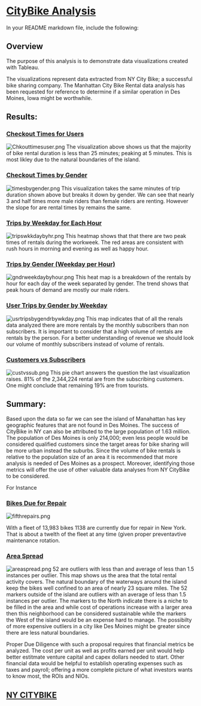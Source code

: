 # [CityBike Analysis](https://public.tableau.com/shared/QDRRKFQ78?:display_count=n&:origin=viz_share_link)

In your README markdown file, include the following:

## Overview
The purpose of this analysis is to demonstrate data visualizations created with Tableau.

The visualizations represent data extracted from NY City Bike; a successful bike sharing company. The Manhattan City Bike Rental data analysis has been requested for reference to determine if a similar operation in Des Moines, Iowa might be worthwhile.



## Results:

### [Checkout Times for Users](https://public.tableau.com/shared/3SHCW28QH?:display_count=n&:origin=viz_share_link)
![Chkouttimesuser.png](./Resources/Chkouttimesuser.png)
The visualization above shows us that the majority of bike rental duration is less than 25 minutes; peaking at 5 minutes. This is most likley due to the natural boundaries of the island.



### [Checkout Times by Gender](https://public.tableau.com/shared/SXWK273FS?:display_count=n&:origin=viz_share_link)
![timesbygender.png](./Resources/timesbygender.png)
This visualization takes the same minutes of trip duration shown above but breaks it down by gender. We can see that nearly 3 and half times more male riders than female riders are renting. However the slope for are rental times by remains the same.


### [Trips by Weekday for Each Hour](https://public.tableau.com/shared/D7RD7Q9TC?:display_count=n&:origin=viz_share_link)
![tripswkkdaybyhr.png](./Resources/tripswkkdaybyhr.png)
This heatmap shows that that there are two peak times of rentals during the workweek. The red areas are consistent with rush hours in morning and evening as well as happy hour. 

### [Trips by Gender (Weekday per Hour)](https://public.tableau.com/shared/RF3TQ6GT7?:display_count=n&:origin=viz_share_link)
![gndrweekdaybyhour.png](./Resources/gndrweekdaybyhour.png)
This heat map is a breakdown of the rentals by hour for each day of the week separated by gender. The trend shows that peak hours of demand are mostly our male riders.

### [User Trips by Gender by Weekday](https://public.tableau.com/shared/RP48RCSFJ?:display_count=n&:origin=viz_share_link)
![usrtripsbygendrbywkday.png](./Resources/usrtripsbygendrbywkday.png)
This map indicates that of all the renals data analyzed there are more rentals by the monthly subscribers than non subscribers. It is important to consider that a high volume of rentals are rentals by the person. For a better understanding of revenue we should look our volume of monthly subscribers instead of volume of rentals.   


### [Customers vs Subscribers](https://public.tableau.com/views/CityBike_16367531669280/CityBikeStory?:language=en-US&publish=yes&:display_count=n&:origin=viz_share_link)
![custvssub.png](./Resources/custvssub.png)
This pie chart answers the question the last visualization raises. 81% of the 2,344,224 rental are from the subscribing customers. One might conclude that remaining 19% are from tourists.  


## Summary:

Based upon the data so far we can see the island of Manahattan has key geographic features that are not found in Des Moines. The success of CityBike in NY can also be attributed to the large population of 1.63 million. The population of Des Moines is only 214,000; even less people would be considered qualified customers since the target areas for bike sharing will be more urban instead the suburbs. Since the volume of bike rentals is relative to the population size of  an area it is recommended that more analysis is needed of Des Moines as a prospect. Moreover, identifying those metrics will offer the use of other valuable data analyses from NY CityBike to be considered. 


For Instance

### [Bikes Due for Repair](https://public.tableau.com/shared/73WNZHGHW?:display_count=n&:origin=viz_share_link)
![fifthrepairs.png](./Resources/fifthrepairs.png)

With a fleet of 13,983 bikes 1138 are currently due for repair in New York. That is about a twelth of the fleet at any time (given proper preventavtive maintenance rotation. 


### [Area Spread](https://public.tableau.com/shared/MXX2R3BJ8?:display_count=n&:origin=viz_share_link)
![areaspread.png](./Resources/areaspread.png)
52 are outliers with less than and average of less than 1.5 instances per outlier.
This map shows us the area that the total rental activity covers. The natural boundary of the waterways around the island keep the bikes well confined to an area of nearly 23 square miles. The 52 markers outside of the island are outliers with an average of less than 1.5 instances per outlier. The markers to the North indicate there is a niche to be filled in the area and while cost of operations increase with a larger area then this neighborhood can be considered sustainable while the markers the West of the island would be an expense hard to manage. The possibilty of more expensive outliers in a city like Des Moines might be greater since there are less natural boundaries.


Proper Due Diligence with such a proposal requires that financial metrics be analyzed. The cost per unit as well as profits earned per unit would help better estitmate venture capital and capex dollars needed to start. Other financial data would be helpful to establish operating expenses such as taxes and payroll; offering a more complete picture of what investors wants to know most, the ROIs and NIOs. 





## [NY CITYBIKE](https://public.tableau.com/shared/QDRRKFQ78?:display_count=n&:origin=viz_share_link)


